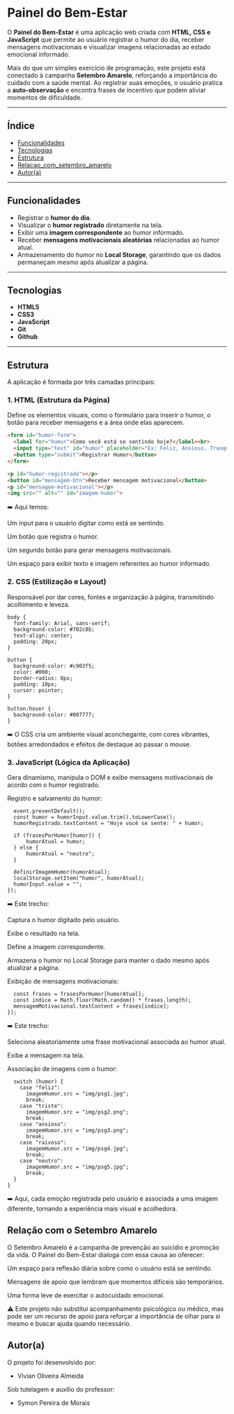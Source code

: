 # Painel do Bem-Estar  

O **Painel do Bem-Estar** é uma aplicação web criada com **HTML, CSS e JavaScript** que permite ao usuário registrar o humor do dia, receber mensagens motivacionais e visualizar imagens relacionadas ao estado emocional informado.  

Mais do que um simples exercício de programação, este projeto está conectado à campanha **Setembro Amarelo**, reforçando a importância do cuidado com a saúde mental. Ao registrar suas emoções, o usuário pratica a **auto-observação** e encontra frases de incentivo que podem aliviar momentos de dificuldade.  

---

## Índice

* [Funcionalidades](#funcionalidades)
* [Tecnologias](#tecnologias)
* [Estrutura](#estrutura)
* [Relacao_com_setembro_amarelo](#relação-com-o-setembro-amarelo)
* [Autor(a)](#autora)

---

## Funcionalidades  
- Registrar o **humor do dia**.  
- Visualizar o **humor registrado** diretamente na tela.  
- Exibir uma **imagem correspondente** ao humor informado.  
- Receber **mensagens motivacionais aleatórias** relacionadas ao humor atual.  
- Armazenamento do humor no **Local Storage**, garantindo que os dados permaneçam mesmo após atualizar a página.  

---

##  Tecnologias 
- **HTML5**  
- **CSS3**  
- **JavaScript**
- **Git**
- **Github**

---

## Estrutura  

A aplicação é formada por três camadas principais:  

### 1. **HTML (Estrutura da Página)**  
Define os elementos visuais, como o formulário para inserir o humor, o botão para receber mensagens e a área onde elas aparecem.  

```html
<form id="humor-form">
  <label for="humor">Como você está se sentindo hoje?</label><br>
  <input type="text" id="humor" placeholder="Ex: Feliz, Ansioso, Tranquilo">
  <button type="submit">Registrar Humor</button>
</form>

<p id="humor-registrado"></p>
<button id="mensagem-btn">Receber mensagem motivacional</button>
<p id="mensagem-motivacional"></p>
<img src="" alt="" id="imagem-humor">
```

➡️ Aqui temos:

Um input para o usuário digitar como está se sentindo.

Um botão que registra o humor.

Um segundo botão para gerar mensagens motivacionais.

Um espaço para exibir texto e imagem referentes ao humor informado.

### 2. **CSS (Estilização e Layout)**

Responsável por dar cores, fontes e organização à página, transmitindo acolhimento e leveza.

```css:
body {
  font-family: Arial, sans-serif;
  background-color: #702c8b;
  text-align: center;
  padding: 20px;
}

button {
  background-color: #c903f5;
  color: #000;
  border-radius: 8px;
  padding: 10px;
  cursor: pointer;
}

button:hover {
  background-color: #007777;
}
```

➡️ O CSS cria um ambiente visual aconchegante, com cores vibrantes, botões arredondados e efeitos de destaque ao passar o mouse.

### 3. **JavaScript (Lógica da Aplicação)**

Gera dinamismo, manipula o DOM e exibe mensagens motivacionais de acordo com o humor registrado.

Registro e salvamento do humor:
```form.addEventListener("submit", function(event) {
  event.preventDefault();
  const humor = humorInput.value.trim().toLowerCase();
  humorRegistrado.textContent = "Hoje você se sente: " + humor;

  if (frasesPorHumor[humor]) {
      humorAtual = humor;
  } else {
      humorAtual = "neutro";
  }

  definirImagemHumor(humorAtual);
  localStorage.setItem("humor", humorAtual);
  humorInput.value = "";
});
```

➡️ Este trecho:

Captura o humor digitado pelo usuário.

Exibe o resultado na tela.

Define a imagem correspondente.

Armazena o humor no Local Storage para manter o dado mesmo após atualizar a página.

Exibição de mensagens motivacionais:
```mensagemBtn.addEventListener("click", function() {
  const frases = frasesPorHumor[humorAtual];
  const indice = Math.floor(Math.random() * frases.length);
  mensagemMotivacional.textContent = frases[indice];
});
```

➡️ Este trecho:

Seleciona aleatoriamente uma frase motivacional associada ao humor atual.

Exibe a mensagem na tela.

Associação de imagens com o humor:
```function definirImagemHumor(humor) {
  switch (humor) {
    case "feliz":
      imagemHumor.src = "img/psg1.jpg";
      break;
    case "triste":
      imagemHumor.src = "img/psg2.png";
      break;
    case "ansioso":
      imagemHumor.src = "img/psg3.png";
      break;
    case "raivoso":
      imagemHumor.src = "img/psg4.jpg";
      break;
    case "neutro":
      imagemHumor.src = "img/psg5.jpg";
      break;
  }
}
```

➡️ Aqui, cada emoção registrada pelo usuário é associada a uma imagem diferente, tornando a experiência mais visual e acolhedora.

## Relação com o Setembro Amarelo

O Setembro Amarelo é a campanha de prevenção ao suicídio e promoção da vida. O Painel do Bem-Estar dialoga com essa causa ao oferecer:

Um espaço para reflexão diária sobre como o usuário está se sentindo.

Mensagens de apoio que lembram que momentos difíceis são temporários.

Uma forma leve de exercitar o autocuidado emocional.

⚠️ Este projeto não substitui acompanhamento psicológico ou médico, mas pode ser um recurso de apoio para reforçar a importância de olhar para si mesmo e buscar ajuda quando necessário.

## Autor(a)

O projeto foi desenvolvido por:
* Vivian Oliveira Almeida

Sob tutelagem e auxílio do professor:
* Symon Pereira de Morais